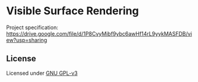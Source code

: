 # Visible Surface Rendering

Project specification: https://drive.google.com/file/d/1P8CvyMibf9ybc6awHf14rL9yykMASFDB/view?usp=sharing

## License

Licensed under [GNU GPL-v3](LICENSE)
